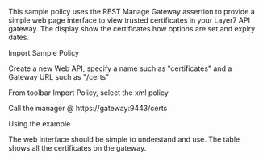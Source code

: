This sample policy uses the REST Manage Gateway assertion to provide a simple web page interface to view trusted certificates in your Layer7 API gateway. The display show the certificates how options are set and expiry dates.

Import Sample Policy 

Create a new Web API, specify a name such as "certificates" and a Gateway URL such as "/certs"

From toolbar Import Policy, select the xml policy

Call the manager @ https://gateway:9443/certs

Using the example

The web interface should be simple to understand and use. The table shows all the certificates on the gateway. 

